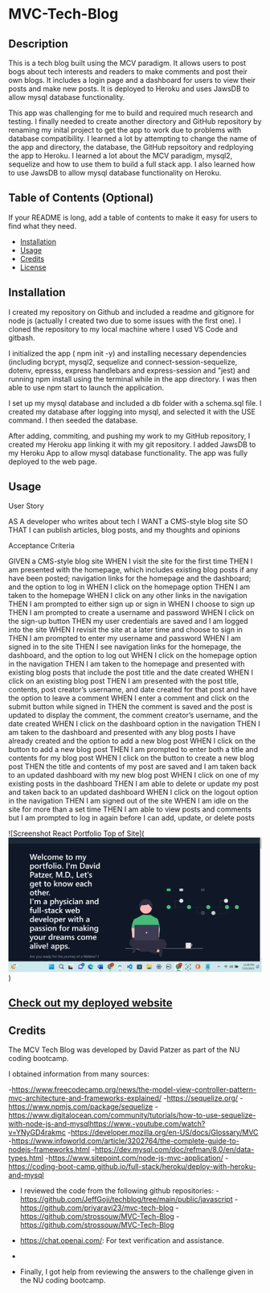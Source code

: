# MVC-Tech-Blog


## Description

This is a tech blog built using the MCV paradigm. It allows users to post bogs about tech interests and readers to make comments and post their own blogs. It includes a login page and a dashboard for users to view their posts and make new posts. It is deployed to Heroku and uses JawsDB to allow mysql database functionality. 

This app was challenging for me to build and required much research and testing. I finally needed to create another directory and GitHub repository by renaming my inital project to get the app to work due to problems with database compatibility. I learned a lot by attempting to change the name of the app and directory, the database, the GitHub repsoitory and redploying the app to Heroku. I  learned a lot about the MCV paradigm, mysql2, sequelize and how to use them to build a full stack app. I also learned how to use JawsDB to allow mysql database functionality on Heroku.


## Table of Contents (Optional)

If your README is long, add a table of contents to make it easy for users to find what they need.

- [Installation](#installation)
- [Usage](#usage)
- [Credits](#credits)
- [License](#license)

## Installation


I created my repository on Github and included a readme and gitignore for node js (actually I created two due to some issues with the first one). I cloned the repository to my local machine where I used VS Code and gitbash.

I initialized the app ( npm init -y) and installing necessary dependencies (including bcrypt, mysql2, sequelize and connect-session-sequelize, dotenv, epresss, express handlebars and express-session  and
"jest) and running npm install using the terminal while in the app directory. I was then able to use npm start to launch the application.

 I set up my mysql database and included a db folder with a schema.sql file. I created my database after logging into mysql, and selected it with the USE command. I then  seeded the database.
 
  After adding, commiting, and pushing my work to my GitHub repository, I created my Heroku app linking it with my git repository. I added JawsDB to my Heroku App to allow mysql database functionality. The app was fully deployed to the web page. 


## Usage


User Story

AS A developer who writes about tech
I WANT a CMS-style blog site
SO THAT I can publish articles, blog posts, and my thoughts and opinions

Acceptance Criteria

GIVEN a CMS-style blog site
WHEN I visit the site for the first time
THEN I am presented with the homepage, which includes existing blog posts if any have been posted; navigation links for the homepage and the dashboard; and the option to log in
WHEN I click on the homepage option
THEN I am taken to the homepage
WHEN I click on any other links in the navigation
THEN I am prompted to either sign up or sign in
WHEN I choose to sign up
THEN I am prompted to create a username and password
WHEN I click on the sign-up button
THEN my user credentials are saved and I am logged into the site
WHEN I revisit the site at a later time and choose to sign in
THEN I am prompted to enter my username and password
WHEN I am signed in to the site
THEN I see navigation links for the homepage, the dashboard, and the option to log out
WHEN I click on the homepage option in the navigation
THEN I am taken to the homepage and presented with existing blog posts that include the post title and the date created
WHEN I click on an existing blog post
THEN I am presented with the post title, contents, post creator’s username, and date created for that post and have the option to leave a comment
WHEN I enter a comment and click on the submit button while signed in
THEN the comment is saved and the post is updated to display the comment, the comment creator’s username, and the date created
WHEN I click on the dashboard option in the navigation
THEN I am taken to the dashboard and presented with any blog posts I have already created and the option to add a new blog post
WHEN I click on the button to add a new blog post
THEN I am prompted to enter both a title and contents for my blog post
WHEN I click on the button to create a new blog post
THEN the title and contents of my post are saved and I am taken back to an updated dashboard with my new blog post
WHEN I click on one of my existing posts in the dashboard
THEN I am able to delete or update my post and taken back to an updated dashboard
WHEN I click on the logout option in the navigation
THEN I am signed out of the site
WHEN I am idle on the site for more than a set time
THEN I am able to view posts and comments but I am prompted to log in again before I can add, update, or delete posts



![Screenshot React Portfolio Top of Site](![Screenshot React Portfolio Top of Site](https://github.com/dkpatzer/DavidP-React-Portfolio/raw/main/public/images/Screenshot%20React%20Portfolio%20Top%20of%20Site.png))




## [Check out my deployed website](https://dp-mvc-tech-blog-49f8aee46f52.herokuapp.com/)



## Credits
The MCV Tech Blog was developed by David Patzer as part of the NU coding bootcamp. 

I obtained information from many sources: 

-https://www.freecodecamp.org/news/the-model-view-controller-pattern-mvc-architecture-and-frameworks-explained/
-https://sequelize.org/
-https://www.npmjs.com/package/sequelize
-https://www.digitalocean.com/community/tutorials/how-to-use-sequelize-with-node-js-and-mysqlhttps://www.-youtube.com/watch?v=YNyGD4rakmc
-https://developer.mozilla.org/en-US/docs/Glossary/MVC
-https://www.infoworld.com/article/3202764/the-complete-guide-to-nodejs-frameworks.html
-https://dev.mysql.com/doc/refman/8.0/en/data-types.html
-https://www.sitepoint.com/node-js-mvc-application/
-https://coding-boot-camp.github.io/full-stack/heroku/deploy-with-heroku-and-mysql
- I reviewed the code from the following github repositories:
-https://github.com/JeffGoji/techblog/tree/main/public/javascript
-https://github.com/priyaravi23/mvc-tech-blog
-https://github.com/strossouw/MVC-Tech-Blog
-https://github.com/strossouw/MVC-Tech-Blog

- https://chat.openai.com/: For text verification and assistance.
-
- Finally, I got help from reviewing the answers to the challenge given in the NU coding bootcamp.



